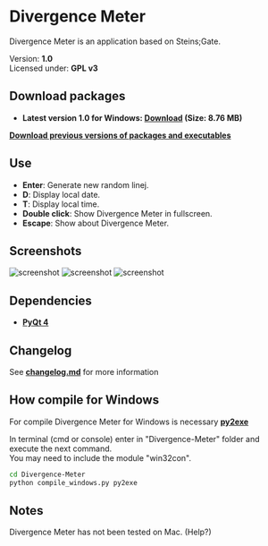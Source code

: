 Divergence Meter
===============================================================================
Divergence Meter is an application based on Steins;Gate.

Version: **1.0**<br />
Licensed under: **GPL v3**

Download packages
------------------------------------------------------------------------------
- **Latest version 1.0 for Windows: [Download](https://github.com/LuqueDaniel/Divergence-Meter/blob/master/packages/1.0/divergence_meter_windows_1.0.zip?raw=true) (Size: 8.76 MB)**

**[Download previous versions of packages and executables](https://github.com/LuqueDaniel/Divergence-Meter/tree/master/packages)**

Use
------------------------------------------------------------------------------
- **Enter**: Generate new random linej.
- **D**: Display local date.
- **T**: Display local time.
- **Double click**: Show Divergence Meter in fullscreen.
- **Escape**: Show about Divergence Meter.

Screenshots
------------------------------------------------------------------------------
![screenshot](https://raw.github.com/LuqueDaniel/Divergence-Meter/master/screenshots/screen_line.png)
![screenshot](https://raw.github.com/LuqueDaniel/Divergence-Meter/master/screenshots/screen_time.png)
![screenshot](https://raw.github.com/LuqueDaniel/Divergence-Meter/master/screenshots/screen_date.png)

Dependencies
------------------------------------------------------------------------------
- **[PyQt 4](http://www.riverbankcomputing.co.uk/software/pyqt/download)**

Changelog
------------------------------------------------------------------------------
See **[changelog.md](https://github.com/LuqueDaniel/Divergence-Meter/blob/master/changelog.md)** for more information

How compile for Windows
------------------------------------------------------------------------------
For compile Divergence Meter for Windows is necessary **[py2exe](http://www.py2exe.org/)**

In terminal (cmd or console) enter in "Divergence-Meter" folder and execute the next command.<br />
You may need to include the module "win32con".

```bash
cd Divergence-Meter
python compile_windows.py py2exe
```

Notes
-----------------------------------------------------------------------------
Divergence Meter has not been tested on Mac. (Help?)

